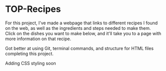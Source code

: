 # TOP-Recipes
For this project, I've made a webpage that links to different recipes I found on the web, as well as the 
ingredients and steps needed to make them. Click on the dishes you want to make below, 
and it'll take you to a page with more information on that recipe. 

Got better at using Git, terminal commands, and structure for HTML files completing this project.

Adding CSS styling soon